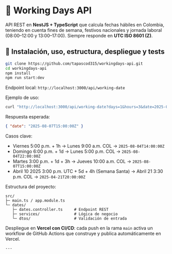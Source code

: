 # 📅 Working Days API
API REST en **NestJS + TypeScript** que calcula fechas hábiles en Colombia, teniendo en cuenta fines de semana, festivos nacionales y jornada laboral (08:00–12:00 y 13:00–17:00). Siempre responde en **UTC ISO 8601 (Z)**.

## 🚀 Instalación, uso, estructura, despliegue y tests
```bash
git clone https://github.com/tapascod315/workingdays-api.git
cd workingdays-api
npm install
npm run start:dev
```
Endpoint local: `http://localhost:3000/api/working-date`

Ejemplo de uso:
```bash
curl "http://localhost:3000/api/working-date?days=1&hours=3&date=2025-08-05T20:00:00Z"
```
Respuesta esperada:
```json
{ "date": "2025-08-07T15:00:00Z" }
```

Casos clave:
- Viernes 5:00 p.m. + 1h → Lunes 9:00 a.m. COL → `2025-08-04T14:00:00Z`
- Domingo 6:00 p.m. + 1d → Lunes 5:00 p.m. COL → `2025-08-04T22:00:00Z`
- Martes 3:00 p.m. + 1d + 3h → Jueves 10:00 a.m. COL → `2025-08-07T15:00:00Z`
- Abril 10 2025 3:00 p.m. UTC + 5d + 4h (Semana Santa) → Abril 21 3:30 p.m. COL → `2025-04-21T20:00:00Z`

Estructura del proyecto:
```
src/
├─ main.ts / app.module.ts
└─ dates/
   ├─ dates.controller.ts     # Endpoint REST
   ├─ services/               # Lógica de negocio
   └─ dtos/                   # Validación de entrada
```

Despliegue en **Vercel con CI/CD**: cada push en la rama `main` activa un workflow de GitHub Actions que construye y publica automáticamente en Vercel.
```
---

